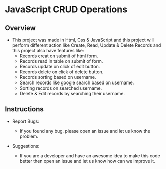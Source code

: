 # JavaScript CRUD Operations

<h2>Overview</h2>

- This project was made in Html, Css & JavaScript and this project will perform different action like Create, Read, Update & Delete Records and this project also have features like:
    - Records creat on submit of html form.
    - Records read in table on submit of form.
    - Records update on click of edit button.
    - Records delete on click of delete button.
    - Records sorting based on username.
    - Search records like google search based on username.
    - Sorting records on searched username.
    - Delete & Edit records by searching their username.

<h2>Instructions</h2>

- Report Bugs: 
    - If you found any bug, please open an issue and let us know the problem.

- Suggestions:
    - If you are a developer and have an awesome idea to make this code better then open an issue and let us know how can we
      improve it.